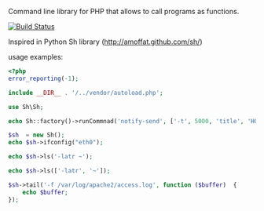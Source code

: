 Command line library for PHP that allows to call programs as functions.

[![Build Status](https://secure.travis-ci.org/gonzalo123/sh.png?branch=master)](https://travis-ci.org/gonzalo123/sh)

Inspired in Python Sh library (http://amoffat.github.com/sh/)

usage examples:

```php
<?php
error_reporting(-1);

include __DIR__ . '/../vendor/autoload.php';

use Sh\Sh;

echo Sh::factory()->runCommnad('notify-send', ['-t', 5000, 'title', 'HOLA']);

$sh  = new Sh();
echo $sh->ifconfig("eth0");

echo $sh->ls('-latr ~');

echo $sh->ls(['-latr', '~']);

$sh->tail('-f /var/log/apache2/access.log', function ($buffer)  {
    echo $buffer;
});
```